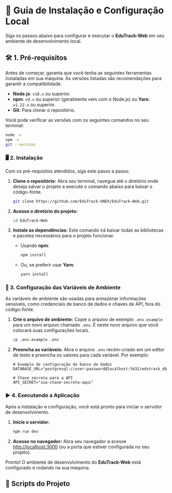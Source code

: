 # 🚀 Guia de Instalação e Configuração Local

Siga os passos abaixo para configurar e executar o **EduTrack-Web** em seu ambiente de desenvolvimento local.

## 🛠️ 1. Pré-requisitos

Antes de começar, garanta que você tenha as seguintes ferramentas instaladas em sua máquina. As versões listadas são recomendações para garantir a compatibilidade.

* **Node.js**: `v18.x` ou superior.
* **npm**: `v9.x` ou superior (geralmente vem com o Node.js) ou **Yarn**: `v1.22.x` ou superior.
* **Git**: Para clonar o repositório.

Você pode verificar as versões com os seguintes comandos no seu terminal:

```bash
node -v
npm -v
git --version
```

### 🖥️ 2. Instalação

Com os pré-requisitos atendidos, siga este passo a passo:

1. **Clone o repositório:**
    Abra seu terminal, navegue até o diretório onde deseja salvar o projeto e execute o comando abaixo para baixar o código-fonte.

    ```bash
    git clone https://github.com/EduTrack-UNEX/EduTrack-Web.git
    ```

2. **Acesse o diretório do projeto:**

    ```bash
    cd EduTrack-Web
    ```

3. **Instale as dependências:**
    Este comando irá baixar todas as bibliotecas e pacotes necessários para o projeto funcionar.

    * Usando **npm**:

        ```bash
        npm install
        ```

    * Ou, se preferir usar **Yarn**:

        ```bash
        yarn install
        ```

### 🔑 3. Configuração das Variáveis de Ambiente

As variáveis de ambiente são usadas para armazenar informações sensíveis, como credenciais de banco de dados e chaves de API, fora do código-fonte.

1. **Crie o arquivo de ambiente:**
    Copie o arquivo de exemplo `.env.example` para um novo arquivo chamado `.env`. É neste novo arquivo que você colocará suas configurações locais.

    ```bash
    cp .env.example .env
    ```

2. **Preencha as variáveis:**
    Abra o arquivo `.env` recém-criado em um editor de texto e preencha os valores para cada variável. Por exemplo:

    ```env
    # Exemplo de configuração do banco de dados
    DATABASE_URL="postgresql://user:password@localhost:5432/edutrack_db"

    # Chave secreta para a API
    API_SECRET="sua-chave-secreta-aqui"
    ```

### ▶️ 4. Executando a Aplicação

Após a instalação e configuração, você está pronto para iniciar o servidor de desenvolvimento.

1. **Inicie o servidor:**

    ```bash
    npm run dev
    ```

2. **Acesse no navegador:**
    Abra seu navegador e acesse <http://localhost:3000> (ou a porta que estiver configurada no seu projeto).

Pronto! O ambiente de desenvolvimento do **EduTrack-Web** está configurado e rodando na sua máquina.

## 📜 Scripts do Projeto
